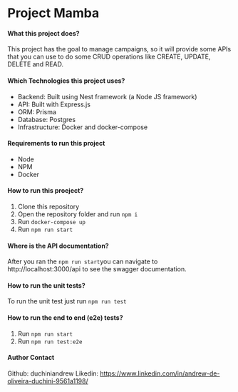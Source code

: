# Project Mamba

#### What this project does?

This project has the goal to manage campaigns, so it will provide some APIs that you can use to do some CRUD operations like CREATE, UPDATE, DELETE and READ.

#### Which Technologies this project uses?
- Backend: Built using Nest framework (a Node JS framework)
- API: Built with Express.js
- ORM: Prisma
- Database: Postgres
- Infrastructure: Docker and docker-compose

#### Requirements to run this project
- Node 
- NPM
- Docker

#### How to run this proeject?
1. Clone this repository
2. Open the repository folder and run ```npm i```
3. Run ```docker-compose up```
4. Run ```npm run start```

#### Where is the API documentation?
After you ran the ```npm run start```you can navigate to http://localhost:3000/api to see the swagger documentation.

#### How to run the unit tests?
To run the unit test just run ```npm run test```

#### How to run the end to end (e2e) tests?
1. Run ```npm run start```
2. Run ```npm run test:e2e```

#### Author Contact

Github: duchiniandrew
Likedin: https://www.linkedin.com/in/andrew-de-oliveira-duchini-9561a1198/